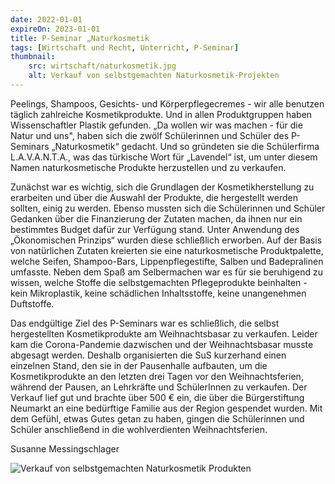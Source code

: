 ```yaml
---
date: 2022-01-01
expireOn: 2023-01-01
title: P-Seminar „Naturkosmetik
tags: [Wirtschaft und Recht, Unterricht, P-Seminar]
thumbnail:
    src: wirtschaft/naturkosmetik.jpg
    alt: Verkauf von selbstgemachten Naturkosmetik-Projekten
---
```


Peelings, Shampoos, Gesichts- und Körperpflegecremes - wir alle benutzen täglich zahlreiche Kosmetikprodukte. Und in allen Produktgruppen haben Wissenschaftler Plastik gefunden. „Da wollen wir was machen - für die Natur und uns", haben sich die zwölf Schülerinnen und Schüler des P-Seminars „Naturkosmetik“ gedacht. Und so gründeten sie die Schülerfirma L.A.V.A.N.T.A., was das türkische Wort für „Lavendel“ ist, um unter diesem Namen naturkosmetische Produkte herzustellen und zu verkaufen. 

Zunächst war es wichtig, sich die Grundlagen der Kosmetikherstellung zu erarbeiten und über die Auswahl der Produkte, die hergestellt werden sollten, einig zu werden. Ebenso mussten sich die Schülerinnen und Schüler Gedanken über die Finanzierung der Zutaten machen, da ihnen nur ein bestimmtes Budget dafür zur Verfügung stand. Unter Anwendung des „Ökonomischen Prinzips“ wurden diese schließlich erworben. 
Auf der Basis von natürlichen Zutaten kreierten sie eine naturkosmetische Produktpalette, welche Seifen, Shampoo-Bars, Lippenpflegestifte, Salben und Badepralinen umfasste. Neben dem Spaß am Selbermachen war es für sie beruhigend zu wissen, welche Stoffe die selbstgemachten Pflegeprodukte beinhalten - kein Mikroplastik, keine schädlichen Inhaltsstoffe, keine unangenehmen Duftstoffe. 

Das endgültige Ziel des P-Seminars war es schließlich, die selbst hergestellten Kosmetikprodukte am Weihnachtsbasar zu verkaufen. Leider kam die Corona-Pandemie dazwischen und der Weihnachtsbasar musste abgesagt werden. Deshalb organisierten die SuS kurzerhand einen einzelnen Stand, den sie in der Pausenhalle aufbauten, um die Kosmetikprodukte an den letzten drei Tagen vor den Weihnachtsferien, während der Pausen, an Lehrkräfte und SchülerInnen zu verkaufen. 
Der Verkauf lief gut und brachte über 500 € ein, die über die Bürgerstiftung Neumarkt an eine bedürftige Familie aus der Region gespendet wurden. Mit dem Gefühl, etwas Gutes getan zu haben, gingen die Schülerinnen und Schüler anschließend in die wohlverdienten Weihnachtsferien. 

Susanne Messingschlager

![Verkauf von selbstgemachten Naturkosmetik Produkten](/images/wirtschaft/naturkosmetik.jpg)